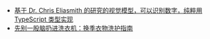 - [基于 Dr. Chris Eliasmith 的研究的视觉模型，可以识别数字，纯粹用 TypeScript 类型实现](https://github.com/lilnasy/see)
- [先别一股脑扔进洗衣机：换季衣物洗护指南](https://sspai.com/post/60247)